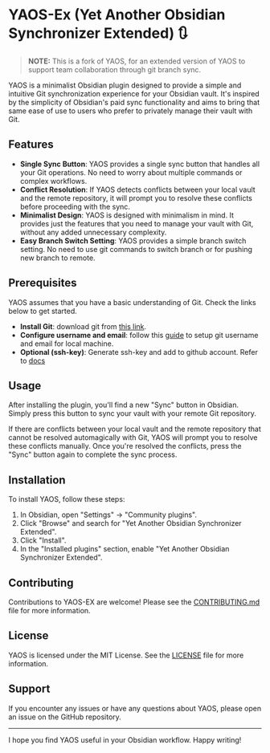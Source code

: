 # YAOS-Ex (Yet Another Obsidian Synchronizer Extended) :arrows_clockwise:



> **NOTE:** This is a fork of YAOS, for an extended version of YAOS to support team collaboration through git branch sync.

YAOS is a minimalist Obsidian plugin designed to provide a simple and intuitive Git synchronization experience for your Obsidian vault. It's inspired by the simplicity of Obsidian's paid sync functionality and aims to bring that same ease of use to users who prefer to privately manage their vault with Git.

## Features

- **Single Sync Button**: YAOS provides a single sync button that handles all your Git operations. No need to worry about multiple commands or complex workflows.
- **Conflict Resolution**: If YAOS detects conflicts between your local vault and the remote repository, it will prompt you to resolve these conflicts before proceeding with the sync.
- **Minimalist Design**: YAOS is designed with minimalism in mind. It provides just the features that you need to manage your vault with Git, without any added unnecessary complexity.
- **Easy Branch Switch Setting**: YAOS provides a simple branch switch setting. No need to use git commands to switch branch or for pushing new branch to remote.

## Prerequisites

YAOS assumes that you have a basic understanding of Git. Check the links below to get started.

- **Install Git**: download git from [this link](https://git-scm.com/downloads).
- **Configure username and email**: follow this [guide](https://support.atlassian.com/bitbucket-cloud/docs/configure-your-dvcs-username-for-commits/) to setup git username and email for local machine.
- **Optional (ssh-key)**: Generate ssh-key and add to github account. Refer to [docs](https://docs.github.com/en/authentication/connecting-to-github-with-ssh/generating-a-new-ssh-key-and-adding-it-to-the-ssh-agent)

## Usage

After installing the plugin, you'll find a new "Sync" button in Obsidian. Simply press this button to sync your vault with your remote Git repository.

If there are conflicts between your local vault and the remote repository that cannot be resolved automagically with Git, YAOS will prompt you to resolve these conflicts manually. Once you're resolved the conflicts, press the "Sync" button again to complete the sync process.

## Installation

To install YAOS, follow these steps:

1. In Obsidian, open "Settings" &rarr; "Community plugins".
2. Click "Browse" and search for "Yet Another Obsidian Synchronizer Extended".
3. Click "Install".
4. In the "Installed plugins" section, enable "Yet Another Obsidian Synchronizer Extended".

## Contributing

Contributions to YAOS-EX are welcome! Please see the [CONTRIBUTING.md](./CONTRIBUTING.md) file for more information.

## License

YAOS is licensed under the MIT License. See the [LICENSE](LICENSE) file for more information.

## Support

If you encounter any issues or have any questions about YAOS, please open an issue on the GitHub repository.

---

I hope you find YAOS useful in your Obsidian workflow. Happy writing!
